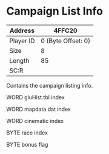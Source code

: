 
#  Campaign List Info
Address   | 4FFC20
----------|-------------
Player ID | 0 (Byte Offset: 0)
Size 	  | 8
Length 	  | 85
SC:R      | 

Contains the campaign listing info. 
WORD gluHist.tbl index
WORD mapdata.dat index
WORD cinematic index
BYTE race index
BYTE bonus flag
